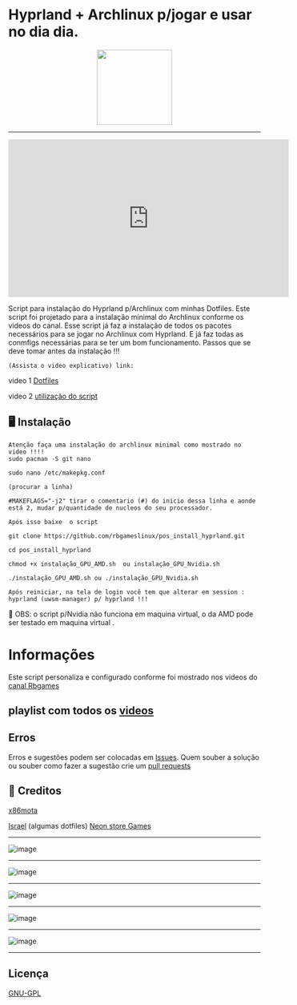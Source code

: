 
# Hyprland + Archlinux p/jogar e usar no dia dia.

<p align="center">
  <img src="https://github.com/user-attachments/assets/112be1e1-24f7-4456-abc0-6eac2ababf6f" width="150" />
</p>

-----

<iframe width="560" height="315" src="https://www.youtube.com/embed/zQBuEouRS7U" frameborder="0" allowfullscreen></iframe>

Script para instalação do Hyprland p/Archlinux com minhas Dotfiles.
Este script foi projetado para a instalação minimal do Archlinux conforme os videos do canal.
Esse script já faz a instalação de todos os pacotes necessários para se jogar no Archlinux com Hyprland.
E já faz todas as conmfigs necessárias para se ter um bom funcionamento.
Passos que se deve tomar antes da instalação !!!

`(Assista o video explicativo) link:`

video 1 [Dotfiles](https://youtu.be/6KrKxNsAdYo)

video 2 [utilização do script](https://youtu.be/ezOm_47syUM^)

## 🖥️ Instalação

```
Atenção faça uma instalação do archlinux minimal como mostrado no video !!!!
sudo pacman -S git nano

sudo nano /etc/makepkg.conf

(procurar a linha)

#MAKEFLAGS="-j2" tirar o comentario (#) do inicio dessa linha e aonde está 2, mudar p/quantidade de nucleos do seu processador.

Após isso baixe  o script 

git clone https://github.com/rbgameslinux/pos_install_hyprland.git

cd pos_install_hyprland

chmod +x instalação_GPU_AMD.sh  ou instalação_GPU_Nvidia.sh

./instalação_GPU_AMD.sh ou ./instalação_GPU_Nvidia.sh

Após reiniciar, na tela de login você tem que alterar em session : hyprland (uwsm-manager) p/ hyprland !!!
```
📢 OBS: o script p/Nvidia não funciona em maquina virtual, o da AMD pode ser testado em maquina virtual .

# Informações

Este script personaliza e configurado conforme foi mostrado nos videos do [canal Rbgames](https://www.youtube.com/@RBGameslinux) 

## playlist com todos os [videos](https://youtube.com/playlist?list=PLZymN5kq4bLm2CHxa06M1lwQnWMoWjwJh&si=4bRBaNhB97d-AxF0) 


## Erros
Erros e sugestões podem ser colocadas em [Issues](https://github.com/rbgameslinux/pos_install_hyprland/issues). Quem souber a solução ou souber como fazer a sugestão crie um [pull requests](https://github.com/rbgameslinux/pos_install_hyprland/pulls)

## 📢 Creditos

[x86mota](https://github.com/x86mota)

[Israel](https://neonstoregames.com.br/) (algumas dotfiles) [Neon store Games](https://www.facebook.com/neonstoregameinformatica)

--------
![image](https://github.com/user-attachments/assets/25fa406d-522a-4fe2-baa6-c0c9c8ff7680)

-----
![image](https://github.com/user-attachments/assets/ebe0ae1b-fc03-4ab4-a7f3-3b484f6513d8)

----------
![image](https://github.com/user-attachments/assets/44e3b450-b8b3-4e60-8503-de84f5d987e9)

-----
![image](https://github.com/user-attachments/assets/9010f5ac-1ac1-47a3-be71-36c72d06702f)

-------
![image](https://github.com/user-attachments/assets/66d0717b-59a7-4603-9e3c-49ae03a2395b)


---------    
## Licença

[GNU-GPL](https://github.com/rbgameslinux/pos_install_hyprland/blame/main/LICENSE)





